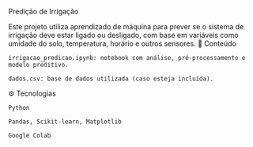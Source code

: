 Predição de Irrigação

Este projeto utiliza aprendizado de máquina para prever se o sistema de irrigação deve estar ligado ou desligado, com base em variáveis como umidade do solo, temperatura, horário e outros sensores.
📁 Conteúdo

    irrigacao_predicao.ipynb: notebook com análise, pré-processamento e modelo preditivo.

    dados.csv: base de dados utilizada (caso esteja incluída).

⚙️ Tecnologias

    Python

    Pandas, Scikit-learn, Matplotlib

    Google Colab

